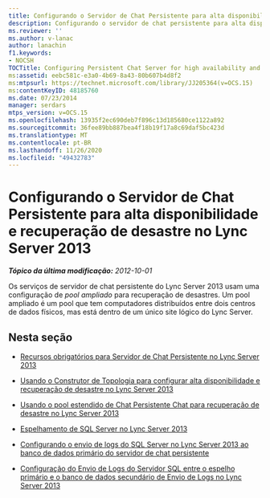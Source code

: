 ```yaml
---
title: Configurando o Servidor de Chat Persistente para alta disponibilidade e recuperação de desastre
description: Configurando o servidor de chat persistente para alta disponibilidade e recuperação de desastres.
ms.reviewer: ''
ms.author: v-lanac
author: lanachin
f1.keywords:
- NOCSH
TOCTitle: Configuring Persistent Chat Server for high availability and disaster recovery
ms:assetid: eebc581c-e3a0-4b69-8a43-80b607b4d8f2
ms:mtpsurl: https://technet.microsoft.com/library/JJ205364(v=OCS.15)
ms:contentKeyID: 48185760
ms.date: 07/23/2014
manager: serdars
mtps_version: v=OCS.15
ms.openlocfilehash: 13935f2ec690deb7f896c13d185680ce1122a892
ms.sourcegitcommit: 36fee89bb887bea4f18b19f17a8c69daf5bc423d
ms.translationtype: MT
ms.contentlocale: pt-BR
ms.lasthandoff: 11/26/2020
ms.locfileid: "49432783"
---
```

# <a name="configuring-persistent-chat-server-for-high-availability-and-disaster-recovery-in-lync-server-2013"></a>Configurando o Servidor de Chat Persistente para alta disponibilidade e recuperação de desastre no Lync Server 2013

<div data-xmlns="http://www.w3.org/1999/xhtml">

<div class="topic" data-xmlns="http://www.w3.org/1999/xhtml" data-msxsl="urn:schemas-microsoft-com:xslt" data-cs="https://msdn.microsoft.com/">

<div data-asp="https://msdn2.microsoft.com/asp">



</div>

<div id="mainSection">

<div id="mainBody">

<span> </span>

_**Tópico da última modificação:** 2012-10-01_

Os serviços de servidor de chat persistente do Lync Server 2013 usam uma configuração de *pool ampliado* para recuperação de desastres. Um pool ampliado é um pool que tem computadores distribuídos entre dois centros de dados físicos, mas está dentro de um único site lógico do Lync Server.

<div>

## <a name="in-this-section"></a>Nesta seção

  - [Recursos obrigatórios para Servidor de Chat Persistente no Lync Server 2013](lync-server-2013-required-resources-for-persistent-chat-server.md)

  - [Usando o Construtor de Topologia para configurar alta disponibilidade e recuperação de desastre no Lync Server 2013](lync-server-2013-using-topology-builder-to-configure-high-availability-and-disaster-recovery.md)

  - [Usando o pool estendido de Chat Persistente Chat para recuperação de desastre no Lync Server 2013](lync-server-2013-using-a-stretched-persistent-chat-server-pool-for-disaster-recovery.md)

  - [Espelhamento de SQL Server no Lync Server 2013](lync-server-2013-sql-server-mirroring.md)

  - [Configurando o envio de logs do SQL Server no Lync Server 2013 ao banco de dados primário do servidor de chat persistente](lync-server-2013-setting-up-sql-server-log-shipping-for-the-persistent-chat-server-primary-database.md)

  - [Configuração do Envio de Logs do Servidor SQL entre o espelho primário e o banco de dados secundário de Envio de Logs no Lync Server 2013](lync-server-2013-set-up-log-shipping-secondary-database.md)

</div>

</div>

<span> </span>

</div>

</div>

</div>

